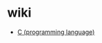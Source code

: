 
# wiki

- [C (programming language)](https://en.wikipedia.org/wiki/C_(programming_language)#CITEREFKernighanRitchie1978)